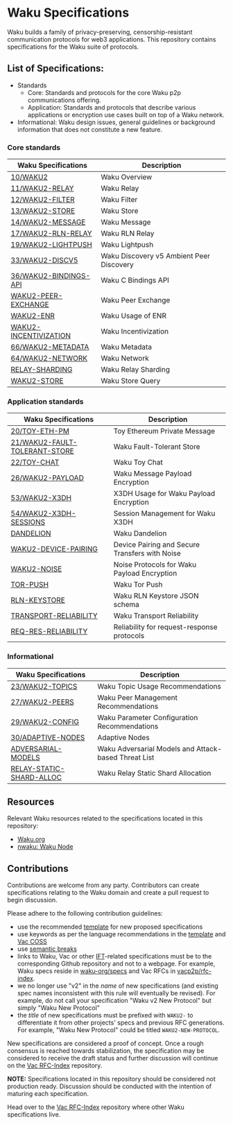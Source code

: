 # Waku Specifications

Waku builds a family of privacy-preserving, censorship-resistant communication protocols for web3 applications.
This repository contains specifications for the Waku suite of protocols.

## List of Specifications:

- Standards
  - Core: Standards and protocols for the core Waku p2p communications offering.
  - Application: Standards and protocols that describe various applications or encryption use cases built on top of a Waku network.
- Informational: Waku design issues, general guidelines or background information that does not constitute a new feature.

### Core standards

| Waku Specifications | Description |
| ---- | -------------- |
|[10/WAKU2](https://github.com/vacp2p/rfc-index/blob/main/waku/standards/core/10/waku2.md)| Waku Overview |
|[11/WAKU2-RELAY](https://github.com/vacp2p/rfc-index/blob/main/waku/standards/core/11/relay.md)| Waku Relay |
|[12/WAKU2-FILTER](https://github.com/vacp2p/rfc-index/blob/main/waku/standards/core/12/filter.md)| Waku Filter |
|[13/WAKU2-STORE](https://github.com/vacp2p/rfc-index/blob/main/waku/standards/core/13/store.md)| Waku Store |
|[14/WAKU2-MESSAGE](https://github.com/vacp2p/rfc-index/blob/main/waku/standards/core/14/message.md)| Waku Message |
|[17/WAKU2-RLN-RELAY](https://github.com/vacp2p/rfc-index/blob/main/waku/standards/core/17/rln-relay.md)| Waku RLN Relay |
|[19/WAKU2-LIGHTPUSH](https://github.com/vacp2p/rfc-index/blob/main/waku/standards/core/19/lightpush.md)| Waku Lightpush |
|[33/WAKU2-DISCV5](https://github.com/vacp2p/rfc-index/blob/main/waku/standards/core/33/discv5.md)| Waku Discovery v5 Ambient Peer Discovery |
|[36/WAKU2-BINDINGS-API](https://github.com/vacp2p/rfc-index/blob/main/waku/standards/core/36/bindings-api.md)| Waku C Bindings API |
|[WAKU2-PEER-EXCHANGE](standards/core/peer-exchange.md)| Waku Peer Exchange |
|[WAKU2-ENR](standards/core/enr.md)| Waku Usage of ENR |
|[WAKU2-INCENTIVIZATION](standards/core/incentivization.md)| Waku Incentivization |
|[66/WAKU2-METADATA](https://github.com/vacp2p/rfc-index/blob/main/waku/standards/core/66/metadata.md)| Waku Metadata |
|[64/WAKU2-NETWORK](https://github.com/vacp2p/rfc-index/blob/main/waku/standards/core/64/network.md)| Waku Network |
|[RELAY-SHARDING](standards/core/relay-sharding.md)| Waku Relay Sharding |
|[WAKU2-STORE](standards/core/store.md) | Waku Store Query |

### Application standards

| Waku Specifications | Description |
| ---- | -------------- |
|[20/TOY-ETH-PM](https://github.com/vacp2p/rfc-index/blob/main/waku/standards/application/20/toy-eth-pm.md)| Toy Ethereum Private Message |
|[21/WAKU2-FAULT-TOLERANT-STORE](https://github.com/vacp2p/rfc-index/blob/main/waku/standards/application/21/fault-tolerant-store.md)| Waku Fault-Tolerant Store |
|[22/TOY-CHAT](https://github.com/vacp2p/rfc-index/blob/main/waku/informational/22/toy-chat.md)| Waku Toy Chat |
|[26/WAKU2-PAYLOAD](https://github.com/vacp2p/rfc-index/blob/main/waku/standards/application/26/payload.md)| Waku Message Payload Encryption |
|[53/WAKU2-X3DH](https://github.com/vacp2p/rfc-index/blob/main/waku/standards/application/53/x3dh.md)| X3DH Usage for Waku Payload Encryption |
|[54/WAKU2-X3DH-SESSIONS](https://github.com/vacp2p/rfc-index/blob/main/waku/standards/application/54/x3dh-sessions.md)| Session Management for Waku X3DH |
|[DANDELION](standards/application/dandelion.md)| Waku Dandelion |
|[WAKU2-DEVICE-PAIRING](standards/application/device-pairing.md)| Device Pairing and Secure Transfers with Noise |
|[WAKU2-NOISE](standards/application/noise.md)| Noise Protocols for Waku Payload Encryption |
|[TOR-PUSH](standards/application/tor-push.md)| Waku Tor Push |
|[RLN-KEYSTORE](standards/application/rln-keystore.md)| Waku RLN Keystore JSON schema |
|[TRANSPORT-RELIABILITY](standards/application/transport-reliability.md)| Waku Transport Reliability |
|[REQ-RES-RELIABILITY](standards/application/req-res-reliability.md)| Reliability for request-response protocols |

### Informational

| Waku Specifications | Description |
| ---- | -------------- |
|[23/WAKU2-TOPICS](https://github.com/vacp2p/rfc-index/blob/main/waku/informational/23/topics.md)| Waku Topic Usage Recommendations |
|[27/WAKU2-PEERS](https://github.com/vacp2p/rfc-index/blob/main/waku/informational/27/peers.md)| Waku Peer Management Recommendations |
|[29/WAKU2-CONFIG](https://github.com/vacp2p/rfc-index/blob/main/waku/informational/29/config.md)| Waku Parameter Configuration Recommendations |
|[30/ADAPTIVE-NODES](https://github.com/vacp2p/rfc-index/blob/main/waku/informational/30/adaptive-nodes.md)| Adaptive Nodes |
|[ADVERSARIAL-MODELS](informational/adversarial-models.md)| Waku Adversarial Models and Attack-based Threat List |
|[RELAY-STATIC-SHARD-ALLOC](informational/relay-static-shard-alloc.md)| Waku Relay Static Shard Allocation |

## Resources
Relevant Waku resources related to the specifications located in this repository:
- [Waku.org](https://waku.org/)
- [nwaku: Waku Node](https://github.com/waku-org/nwaku)

## Contributions 

Contributions are welcome from any party. 
Contributors can create specifications relating to the Waku domain and
create a pull request to begin discussion.

Please adhere to the following contribution guidelines:
- use the recommended [template](./template.md) for new proposed specifications
- use keywords as per the language recommendations in the [template](./template.md) and [Vac COSS](https://github.com/vacp2p/rfc-index/blob/a5b24ac0a27da361312260f9da372a0e6e812212/vac/1/coss.md#language)
- use [semantic breaks](https://sembr.org/)
- links to Waku, Vac or other [IFT](https://free.technology/)-related specifications must be to the corresponding Github repository and not to a webpage.
For example, Waku specs reside in [waku-org/specs](https://github.com/waku-org/specs) and Vac RFCs in [vacp2p/rfc-index](https://github.com/vacp2p/rfc-index/).
- we no longer use "v2" in the _name_ of new specifications (and existing spec names inconsistent with this rule will eventually be revised). For example, do not call your specification "Waku v2 New Protocol" but simply "Waku New Protocol"
- the _title_ of new specifications must be prefixed with `WAKU2-` to differentiate it from other projects' specs and previous RFC generations. For example, "Waku New Protocol" could be titled `WAKU2-NEW-PROTOCOL`.

New specifications are considered a proof of concept.
Once a rough consensus is reached towards stabilization, 
the specification may be considered to receive the draft status and 
further discussion will continue on the [Vac RFC-Index](https://github.com/vacp2p/rfc-index) repository.

**NOTE:** Specifications located in this repository should be considered not production ready.
Discussion should be conducted with the intention of maturing each specification.

Head over to the [Vac RFC-Index](https://github.com/vacp2p/rfc-index) repository where other Waku specifications live.
